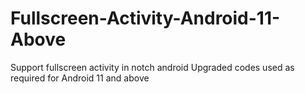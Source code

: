 # Fullscreen-Activity-Android-11-Above
Support fullscreen activity in notch android 
Upgraded codes used as required for Android 11 and above
